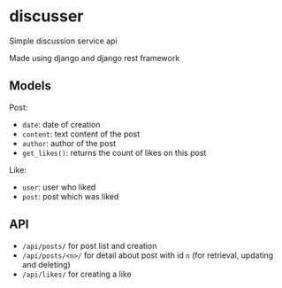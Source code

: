 # discusser
Simple discussion service api

Made using django and django rest framework

## Models
Post:
- `date`: date of creation
- `content`: text content of the post
- `author`: author of the post
- `get_likes()`: returns the count of likes on this post

Like:
- `user`: user who liked
- `post`: post which was liked

## API
- `/api/posts/` for post list and creation
- `/api/posts/<n>/` for detail about post with id `n` (for retrieval, updating and deleting)
- `/api/likes/` for creating a like
